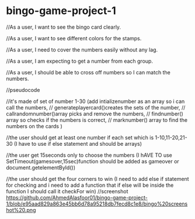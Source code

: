 # bingo-game-project-1


//As a user, I want to see the bingo card clearly.

//As a user, I want to see different colors for the stamps.

//As a user, I need to cover the numbers easily without any lag.

//As a user, I am expecting to get a number from each group.

//As a user, I should be able to cross off numbers so I can match the numbers.





//pseudocode

//it's made of set of number 1-30 (add intializenumber as an array so i can call the numbers,
// generateplayercard()creates the sets of the number,
// callrandomnumber()array picks and remove the numbers,
// findnumber() array so checks if the numbers is correct,
// marknumber() array to find the numbers on the cards )



//the user should get at least one number if each set which is 1-10,11-20,21-30 (I have to use if else statement and should be arrays)



//the user get 15seconds only to choose the numbers (I hAVE TO use SetTimeout(gamesover,15sec)function should be added as gameover or document.getelementById())


//the user should get the four corners to win (I need to add else if statement for checking and i need to add a function that if else will be inside the function I should call it checkFor win)
//screenshot
https://github.com/AhmedAlasfoor01/bingo-game-project-1/blob/e95aad829a863e45bb6d78a95218db7fecd8c1e8/bingo%20screenshot%20.png

